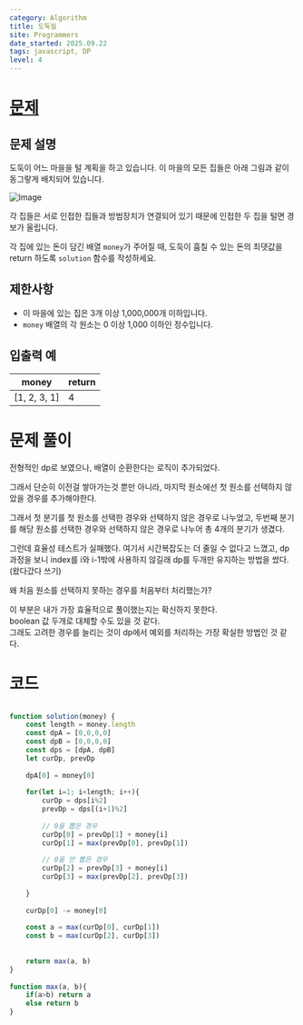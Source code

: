 ```yaml
---
category: Algorithm
title: 도둑질
site: Programmers
date_started: 2025.09.22
tags: javascript, DP
level: 4
---
```


# [문제](https://school.programmers.co.kr/learn/courses/30/lessons/42897?language=javascript#)
## 문제 설명
도둑이 어느 마을을 털 계획을 하고 있습니다. 이 마을의 모든 집들은 아래 그림과 같이 동그랗게 배치되어 있습니다.

![Image](https://github.com/user-attachments/assets/577a0a63-9bc7-4e21-b93d-2cccd32f4221)

각 집들은 서로 인접한 집들과 방범장치가 연결되어 있기 때문에 인접한 두 집을 털면 경보가 울립니다.

각 집에 있는 돈이 담긴 배열 `money`가 주어질 때, 도둑이 훔칠 수 있는 돈의 최댓값을 return 하도록 `solution` 함수를 작성하세요.

## 제한사항
- 이 마을에 있는 집은 3개 이상 1,000,000개 이하입니다.  
- `money` 배열의 각 원소는 0 이상 1,000 이하인 정수입니다.  

## 입출력 예
| money     | return |
| --------- | ------ |
| [1, 2, 3, 1] | 4 |

# 문제 풀이

전형적인 dp로 보였으나, 배열이 순환한다는 로직이 추가되었다.

그래서 단순히 이전걸 쌓아가는것 뿐만 아니라, 마지막 원소에선 첫 원소를 선택하지 않았을 경우를 추가해야한다.

그래서 첫 분기를 첫 원소를 선택한 경우와 선택하지 않은 경우로 나누었고,
두번째 분기를 해당 원소를 선택한 경우와 선택하지 않은 경우로 나누어
총 4개의 분기가 생겼다.

그런데 효율성 테스트가 실패했다.
여기서 시간복잡도는 더 줄일 수 없다고 느꼈고,
dp 과정을 보니 index를 i와 i-1밖에 사용하지 않길래 dp를 두개만 유지하는 방법을 썼다. (왔다갔다 쓰기)

왜 처음 원소를 선택하지 못하는 경우를 처음부터 처리했는가?

이 부분은 내가 가장 효율적으로 풀이했는지는 확신하지 못한다.  
boolean 값 두개로 대체할 수도 있을 것 같다.  
그래도 고려한 경우를 늘리는 것이 dp에서 예외를 처리하는 가장 확실한 방법인 것 같다.

# 코드
```javascript

function solution(money) {
    const length = money.length
    const dpA = [0,0,0,0]
    const dpB = [0,0,0,0]
    const dps = [dpA, dpB]
    let curDp, prevDp
    
    dpA[0] = money[0]
    
    for(let i=1; i<length; i++){
        curDp = dps[i%2]
        prevDp = dps[(i+1)%2]
        
        // 0을 뽑은 경우
        curDp[0] = prevDp[1] + money[i]
        curDp[1] = max(prevDp[0], prevDp[1])
        
        // 0을 안 뽑은 경우
        curDp[2] = prevDp[3] + money[i]
        curDp[3] = max(prevDp[2], prevDp[3])
        
    }
    
    curDp[0] -= money[0]
    
    const a = max(curDp[0], curDp[1])
    const b = max(curDp[2], curDp[3])
    
    
    return max(a, b)
}
    
function max(a, b){
    if(a>b) return a
    else return b
}

```